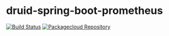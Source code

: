 # druid-spring-boot-prometheus

[![Build Status](https://travis-ci.com/zero2lin/druid-spring-boot-prometheus.svg?branch=master)](https://travis-ci.com/zero2lin/druid-spring-boot-prometheus)
[![Packagecloud Repository](https://img.shields.io/badge/java-packagecloud.io-844fec.svg)](https://packagecloud.io/zero2lin/druid-spring-boot-prometheus/)
